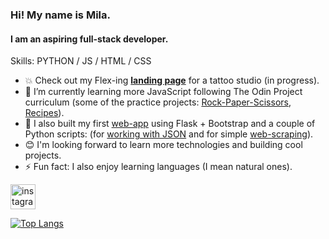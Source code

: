 ### Hi! My name is Mila.
#### I am an aspiring full-stack developer.

Skills: PYTHON / JS / HTML / CSS

- 💥 Check out my Flex-ing [**landing page**](https://liudmilalv.github.io/studio/) for a tattoo studio (in progress).
- 🌱 I’m currently learning more JavaScript following The Odin Project curriculum (some of the practice projects: [Rock-Paper-Scissors](https://liudmilalv.github.io/rock-paper-scissors/), [Recipes](https://liudmilalv.github.io/odin-recipes/recipes/coconut-chickpeas.html)).
- 🔭 I also built my first [web-app](https://github.com/LiudmilaLV/Your_Project_Tracker) using Flask + Bootstrap and a couple of Python scripts: (for [working with JSON](https://github.com/LiudmilaLV/json_hsk) and for simple [web-scraping](https://github.com/LiudmilaLV/Bot-and-Soup)). 
- 😊 I'm looking forward to learn more technologies and building cool projects.
- ⚡ Fun fact: I also enjoy learning languages (I mean natural ones). 

[<img src='https://cdn.jsdelivr.net/npm/simple-icons@3.0.1/icons/instagram.svg' alt='instagram' height='40'>](https://www.instagram.com/youyisiya/)  

[![Top Langs](https://github-readme-stats.vercel.app/api/top-langs/?username=LiudmilaLV)](https://github.com/anuraghazra/github-readme-stats)

